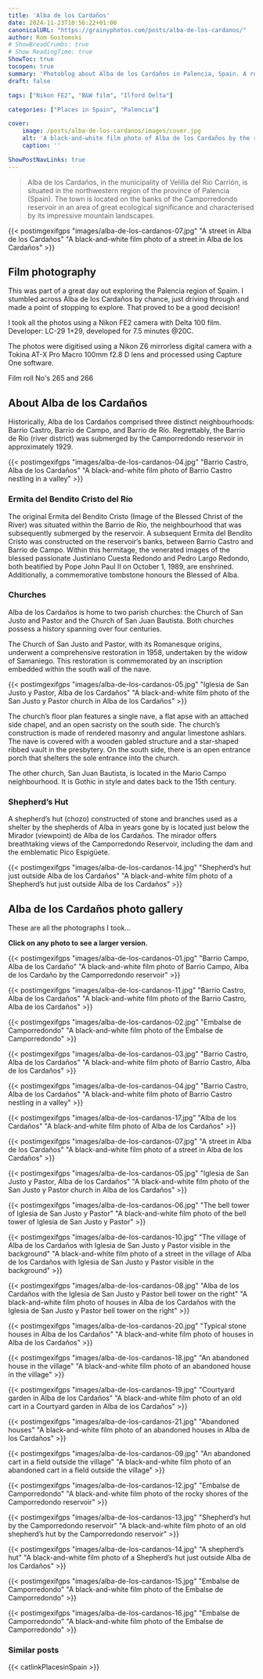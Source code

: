```yaml
---
title: 'Alba de los Cardaños'
date: 2024-11-23T10:56:22+01:00
canonicalURL: "https://grainyphotos.com/posts/alba-de-los-cardanos/"
author: Rom Gostomski
# ShowBreadCrumbs: true
# Show ReadingTime: true
ShowToc: true
tocopen: true
summary: 'Photoblog about Alba de los Cardaños in Palencia, Spain. A rustic village in a scenic mountain landscape with great environmental value.'
draft: false

tags: ["Nikon FE2", "B&W film", "Ilford Delta"]

categories: ["Places in Spain", "Palencia"]

cover:
    image: /posts/alba-de-los-cardanos/images/cover.jpg
    alt: 'A black-and-white film photo of Alba de los Cardaños by the reservoir'
    caption: ''

ShowPostNavLinks: true
---
```

> Alba de los Cardaños, in the municipality of Velilla del Río Carrión, is situated in the northwestern region of the province of Palencia (Spain). The town is located on the banks of the Camporredondo reservoir in an area of great ecological significance and characterised by its impressive mountain landscapes.

{{< postimgexifgps "images/alba-de-los-cardanos-07.jpg" 
"A street in Alba de los Cardaños" 
"A black-and-white film photo of a street in Alba de los Cardaños" >}}

## Film photography

This was part of a great day out exploring the Palencia region of Spaim. I stumbled across Alba de los Cardaños by chance, just driving through and made a point of stopping to explore. That proved to be a good decision!

I took all the photos using a Nikon FE2 camera with Delta 100 film. Developer: LC-29 1+29, developed for 7.5 minutes @20C.

The photos were digitised using a Nikon Z6 mirrorless digital camera with a Tokina AT-X Pro Macro 100mm f2.8 D lens and processed using Capture One software.

Film roll No's 265 and 266

## About Alba de los Cardaños

Historically, Alba de los Cardaños comprised three distinct neighbourhoods: Barrio Castro, Barrio de Campo, and Barrio de Río. Regrettably, the Barrio de Río (river district) was submerged by the Camporredondo reservoir in approximately 1929.

{{< postimgexifgps "images/alba-de-los-cardanos-04.jpg" 
"Barrio Castro, Alba de los Cardaños" 
"A black-and-white film photo of Barrio Castro nestling in a valley" >}}

### Ermita del Bendito Cristo del Río

The original Ermita del Bendito Cristo (Image of the Blessed Christ of the River) was situated within the Barrio de Río, the neighbourhood that was subsequently submerged by the reservoir. A subsequent Ermita del Bendito Cristo was constructed on the reservoir’s banks, between Barrio Castro and Barrio de Campo. Within this hermitage, the venerated images of the blessed passionate Justiniano Cuesta Redondo and Pedro Largo Redondo, both beatified by Pope John Paul II on October 1, 1989, are enshrined. Additionally, a commemorative tombstone honours the Blessed of Alba.

### Churches

Alba de los Cardaños is home to two parish churches: the Church of San Justo and Pastor and the Church of San Juan Bautista. Both churches possess a history spanning over four centuries.

The Church of San Justo and Pastor, with its Romanesque origins, underwent a comprehensive restoration in 1958, undertaken by the widow of Samaniego. This restoration is commemorated by an inscription embedded within the south wall of the nave. 

{{< postimgexifgps "images/alba-de-los-cardanos-05.jpg" 
"Iglesia de San Justo y Pastor, Alba de los Cardaños" 
"A black-and-white film photo of the San Justo y Pastor church in Alba de los Cardaños" >}}

The church’s floor plan features a single nave, a flat apse with an attached side chapel, and an open sacristy on the south side. The church’s construction is made of rendered masonry and angular limestone ashlars. The nave is covered with a wooden gabled structure and a star-shaped ribbed vault in the presbytery.
On the south side, there is an open entrance porch that shelters the sole entrance into the church.

The other church, San Juan Bautista, is located in the Mario Campo neighbourhood. It is Gothic in style and dates back to the 15th century.

### Shepherd’s Hut

A shepherd’s hut (chozo) constructed of stone and branches used as a shelter by the shepherds of Alba in years gone by is located just below the Mirador (viewpoint) de Alba de los Cardaños. The mirador offers breathtaking views of the Camporredondo Reservoir, including the dam and the emblematic Pico Espigüete.

{{< postimgexifgps "images/alba-de-los-cardanos-14.jpg" 
"Shepherd’s hut just outside Alba de los Cardaños" 
"A black-and-white film photo of a Shepherd’s hut just outside Alba de los Cardaños" >}}

## Alba de los Cardaños photo gallery

These are all the photographs I took...

**Click on any photo to see a larger version.**

{{< postimgexifgps "images/alba-de-los-cardanos-01.jpg" 
"Barrio Campo, Alba de los Cardaño" 
"A black-and-white film photo of Barrio Campo, Alba de los Cardaño by the Camporredondo reservoir" >}}

{{< postimgexifgps "images/alba-de-los-cardanos-11.jpg" 
"Barrio Castro, Alba de los Cardaños" 
"A black-and-white film photo of the Barrio Castro, Alba de los Cardaños" >}}

{{< postimgexifgps "images/alba-de-los-cardanos-02.jpg" 
"Embalse de Camporredondo" 
"A black-and-white film photo of the Embalse de Camporredondo" >}}

{{< postimgexifgps "images/alba-de-los-cardanos-03.jpg" 
"Barrio Castro, Alba de los Cardaños" 
"A black-and-white film photo of Barrio Castro, Alba de los Cardaños" >}}

{{< postimgexifgps "images/alba-de-los-cardanos-04.jpg" 
"Barrio Castro, Alba de los Cardaños" 
"A black-and-white film photo of Barrio Castro nestling in a valley" >}}

{{< postimgexifgps "images/alba-de-los-cardanos-17.jpg" 
"Alba de los Cardaños" 
"A black-and-white film photo of Alba de los Cardaños" >}}

{{< postimgexifgps "images/alba-de-los-cardanos-07.jpg" 
"A street in Alba de los Cardaños" 
"A black-and-white film photo of a street in Alba de los Cardaños" >}}

{{< postimgexifgps "images/alba-de-los-cardanos-05.jpg" 
"Iglesia de San Justo y Pastor, Alba de los Cardaños" 
"A black-and-white film photo of the San Justo y Pastor church in Alba de los Cardaños" >}}

{{< postimgexifgps "images/alba-de-los-cardanos-06.jpg" 
"The bell tower of Iglesia de San Justo y Pastor" 
"A black-and-white film photo of the bell tower of Iglesia de San Justo y Pastor" >}}

{{< postimgexifgps "images/alba-de-los-cardanos-10.jpg" 
"The village of Alba de los Cardaños with Iglesia de San Justo y Pastor visible in the background" 
"A black-and-white film photo of a street in the village of Alba de los Cardaños with Iglesia de San Justo y Pastor visible in the background" >}}

{{< postimgexifgps "images/alba-de-los-cardanos-08.jpg" 
"Alba de los Cardaños with the Iglesia de San Justo y Pastor bell tower on the right" 
"A black-and-white film photo of houses in Alba de los Cardaños with the Iglesia de San Justo y Pastor bell tower on the right" >}}

{{< postimgexifgps "images/alba-de-los-cardanos-20.jpg" 
"Typical stone houses in Alba de los Cardaños" 
"A black-and-white film photo of houses in Alba de los Cardaños" >}}

{{< postimgexifgps "images/alba-de-los-cardanos-18.jpg" 
"An abandoned house in the village" 
"A black-and-white film photo of an abandoned house in the village" >}}

{{< postimgexifgps "images/alba-de-los-cardanos-19.jpg" 
"Courtyard garden in Alba de los Cardaños" 
"A black-and-white film photo of an old cart in a Courtyard garden in Alba de los Cardaños" >}}

{{< postimgexifgps "images/alba-de-los-cardanos-21.jpg" 
"Abandoned houses" 
"A black-and-white film photo of an abandoned houses in Alba de los Cardaños" >}}

{{< postimgexifgps "images/alba-de-los-cardanos-09.jpg" 
"An abandoned cart in a field outside the village" 
"A black-and-white film photo of an abandoned cart in a field outside the village" >}}

{{< postimgexifgps "images/alba-de-los-cardanos-12.jpg" 
"Embalse de Camporredondo" 
"A black-and-white film photo of the rocky shores of the Camporredondo reservoir" >}}

{{< postimgexifgps "images/alba-de-los-cardanos-13.jpg" 
"Shepherd’s hut by the Camporredondo reservoir" 
"A black-and-white film photo of an old shepherd’s hut by the Camporredondo reservoir" >}}

{{< postimgexifgps "images/alba-de-los-cardanos-14.jpg" 
"A shepherd’s hut" 
"A black-and-white film photo of a Shepherd’s hut just outside Alba de los Cardaños" >}}

{{< postimgexifgps "images/alba-de-los-cardanos-15.jpg" 
"Embalse de Camporredondo" 
"A black-and-white film photo of the Embalse de Camporredondo" >}}

{{< postimgexifgps "images/alba-de-los-cardanos-16.jpg" 
"Embalse de Camporredondo" 
"A black-and-white film photo of the Embalse de Camporredondo" >}}

### Similar posts

{{< catlinkPlacesinSpain >}}